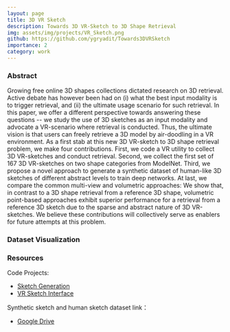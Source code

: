 ```yaml
---
layout: page
title: 3D VR Sketch
description: Towards 3D VR-Sketch to 3D Shape Retrieval
img: assets/img/projects/VR_Sketch.png
github: https://github.com/ygryadit/Towards3DVRSketch
importance: 2
category: work
---
```


### Abstract

Growing free online 3D shapes collections dictated research on 3D retrieval. Active debate has however been had on (i) what the best input modality is to trigger retrieval, and (ii) the ultimate usage scenario for such retrieval. 
In this paper, we offer a different perspective towards answering these questions -- we study the use of 3D sketches as an input modality and advocate a VR-scenario where retrieval is conducted. Thus, the ultimate vision is that users can freely retrieve a 3D model by air-doodling in a VR environment.
As a first stab at this new 3D VR-sketch to 3D shape retrieval problem, we make four contributions. 
First, we code a VR utility to collect 3D VR-sketches and conduct retrieval.
Second, we collect the first set of 167 3D VR-sketches on two shape categories from ModelNet.
Third, we propose a novel approach to generate a synthetic dataset of human-like 3D sketches of different abstract levels to train deep networks.
At last, we compare the common multi-view and volumetric approaches: 
We show that, in contrast to a 3D shape retrieval from a reference 3D shape,  volumetric point-based approaches exhibit superior performance for a retrieval from a reference 3D sketch due to the sparse and abstract nature of 3D VR-sketches.
We believe these contributions will collectively serve as enablers for future attempts at this problem.

### Dataset Visualization



### Resources

Code Projects:

- [Sketch Generation][1]
- [VR Sketch Interface][2]

Synthetic sketch and human sketch dataset link：
- [Google Drive][4]



[1]: https://github.com/ygryadit/Towards3DVRSketch
[2]: https://github.com/Rowl1ng/Sketch_VR
[4]: https://drive.google.com/file/d/1FkKZfWt7O4xMy4ir5kCYcmwZLPk1uBcZ/view?usp=sharing
